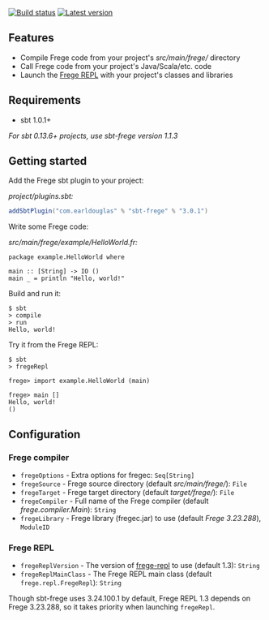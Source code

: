 [![Build status](https://github.com/earldouglas/sbt-frege/workflows/build/badge.svg)](https://github.com/earldouglas/sbt-frege/actions)
[![Latest version](https://img.shields.io/github/tag/earldouglas/sbt-frege.svg)](https://index.scala-lang.org/earldouglas/sbt-frege)

## Features

* Compile Frege code from your project's *src/main/frege/* directory
* Call Frege code from your project's Java/Scala/etc. code
* Launch the [Frege REPL][1] with your project's classes and libraries

## Requirements

* sbt 1.0.1+

*For sbt 0.13.6+ projects, use sbt-frege version 1.1.3*

## Getting started

Add the Frege sbt plugin to your project:

*project/plugins.sbt:*

```scala
addSbtPlugin("com.earldouglas" % "sbt-frege" % "3.0.1")
```

Write some Frege code:

*src/main/frege/example/HelloWorld.fr:*

```frege
package example.HelloWorld where

main :: [String] -> IO ()
main _ = println "Hello, world!"
```

Build and run it:

```
$ sbt
> compile
> run
Hello, world!
```

Try it from the Frege REPL:

```
$ sbt
> fregeRepl

frege> import example.HelloWorld (main)

frege> main []
Hello, world!
()
```

## Configuration

### Frege compiler

* `fregeOptions` - Extra options for fregec: `Seq[String]`
* `fregeSource` - Frege source directory (default *src/main/frege/*):
  `File`
* `fregeTarget` - Frege target directory (default *target/frege/*):
  `File`
* `fregeCompiler` - Full name of the Frege compiler (default
  *frege.compiler.Main*): `String`
* `fregeLibrary` - Frege library (fregec.jar) to use (default *Frege
  3.23.288*), `ModuleID`

### Frege REPL

* `fregeReplVersion` - The version of [frege-repl][1] to use (default
  1.3): `String`
* `fregeReplMainClass` - The Frege REPL main class (default
  `frege.repl.FregeRepl`): `String`

Though sbt-frege uses 3.24.100.1 by default, Frege REPL 1.3 depends on
Frege 3.23.288, so it takes priority when launching `fregeRepl`.

[1]: https://github.com/Frege/frege-repl
